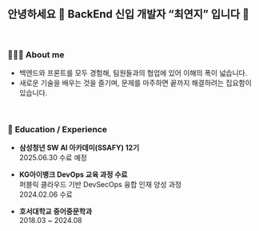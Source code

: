 ## 안녕하세요 👋  BackEnd 신입 개발자 “최연지” 입니다 🌟

<br>

<h3>👩🏻‍💻 <b>About me</b></h3>

- 백엔드와 프론트를 모두 경험해, 팀원들과의 협업에 있어 이해의 폭이 넓습니다.
- 새로운 기술을 배우는 것을 즐기며, 문제를 마주하면 끝까지 해결하려는 집요함이 있습니다.
  
<br>


<h3>🏫 <b>Education / Experience</b></h3>

- **삼성청년 SW AI 아카데미(SSAFY) 12기**  
  2025.06.30 수료 예정

- **KG아이뱅크 DevOps 교육 과정 수료**  
  퍼블릭 클라우드 기반 DevSecOps 융합 인재 양성 과정  
  2024.02.06 수료

- **호서대학교 중어중문학과**  
  2018.03 ~ 2024.08 





<!--
**yeonji3038/yeonji3038** is a ✨ _special_ ✨ repository because its `README.md` (this file) appears on your GitHub profile.

Here are some ideas to get you started:

- 🔭 I’m currently working on ...
- 🌱 I’m currently learning ...
- 👯 I’m looking to collaborate on ...
- 🤔 I’m looking for help with ...
- 💬 Ask me about ...
- 📫 How to reach me: ...
- 😄 Pronouns: ...
- ⚡ Fun fact: ...
-->
